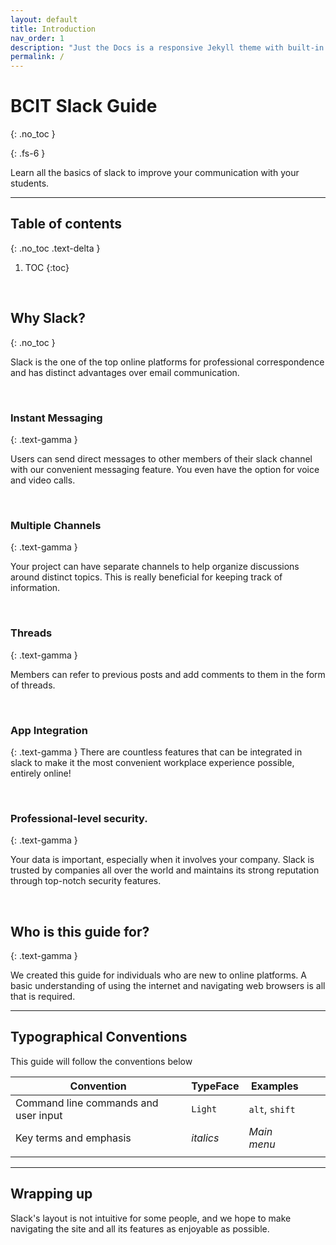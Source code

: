 ```yaml
---
layout: default
title: Introduction
nav_order: 1
description: "Just the Docs is a responsive Jekyll theme with built-in search that is easily customizable and hosted on GitHub Pages."
permalink: /
---
```


# BCIT Slack Guide
{: .no_toc }

{: .fs-6 }

Learn all the basics of slack to improve your communication with your students.

---


## Table of contents
{: .no_toc .text-delta }

1. TOC
{:toc}

<br />

## Why Slack?
{: .no_toc }


Slack is the one of the top online platforms for professional correspondence and has distinct advantages over email communication.

<br />

### Instant Messaging
{: .text-gamma }

Users can send direct messages to other members of their slack channel with our convenient messaging feature. You even have the option for voice and video calls.

<br />


### Multiple Channels
{: .text-gamma }

Your project can have separate channels to help organize discussions around distinct topics.  This is really beneficial for keeping track of information.


<br />

### Threads
{: .text-gamma }

Members can refer to previous posts and add comments to them in the form of threads.

<br />



### App Integration
{: .text-gamma }
There are countless features that can be integrated in slack to make it the most convenient workplace experience possible, entirely online!


<br />


### Professional-level security.
{: .text-gamma }

Your data is important, especially when it involves your company.  Slack is trusted by companies all over the world and maintains its strong reputation through top-notch security features.


<br />

## Who is this guide for?
{: .text-gamma }

We created this guide for individuals who are new to online platforms. A basic understanding of using the internet and navigating web browsers is all that is required. 
<br/>
* * *

## Typographical Conventions

This guide will follow the conventions below

| Convention                           | TypeFace  | Examples       |   |   |
|--------------------------------------|-----------|----------------|---|---|
| Command line commands and user input | `Light`   | `alt`, `shift` |   |   |
| Key terms and emphasis               | _italics_ | _Main menu_    |   |   |
|                                      |           |                |   |  

* * *

## Wrapping up

Slack's layout is not intuitive for some people, and we hope to make navigating the site and all its features as enjoyable as possible.

